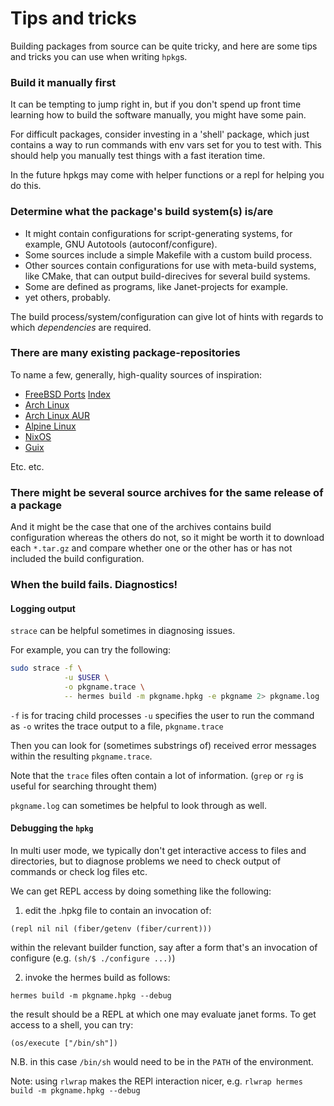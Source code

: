 # Tips and tricks

Building packages from source can be quite tricky, and here are some tips and
tricks you can use when writing `hpkg`s.

### Build it manually first

It can be tempting to jump right in, but if you don't spend up front time learning how to
build the software manually, you might have some pain.

For difficult packages, consider investing in a 'shell' package,
which just contains a way to run commands with env vars set for you to test with.
This should help you manually test things with a fast iteration time.

In the future hpkgs may come with helper functions or a repl for helping you do this.

### Determine what the package's build system(s) is/are

* It might contain configurations for script-generating systems, for example,
  GNU Autotools (autoconf/configure).
* Some sources include a simple Makefile with a custom build process.
* Other sources contain configurations for use with meta-build systems, like
  CMake, that can output build-direcives for several build systems.
* Some are defined as programs, like Janet-projects for example.
* yet others, probably.

The build process/system/configuration can give lot of hints with regards to
which _dependencies_ are required.

### There are many existing package-repositories

To name a few, generally, high-quality sources of inspiration:

* [FreeBSD Ports](https://www.freebsd.org/ports/) [Index](https://www.freshports.org/)
* [Arch Linux](https://wiki.archlinux.org/index.php/Official_repositories)
* [Arch Linux AUR](https://aur.archlinux.org/)
* [Alpine Linux](https://pkgs.alpinelinux.org/packages)
* [NixOS](https://nixos.org/nixos/packages.html)
* [Guix](https://guix.gnu.org/packages/)

Etc. etc.

### There might be several source archives for the same release of a package

And it might be the case that one of the archives contains build configuration
whereas the others do not, so it might be worth it to download each `*.tar.gz`
and compare whether one or the other has or has not included the build
configuration.

### When the build fails. Diagnostics!

#### Logging output

`strace` can be helpful sometimes in diagnosing issues.

For example, you can try the following:

```sh
sudo strace -f \
            -u $USER \
            -o pkgname.trace \
            -- hermes build -m pkgname.hpkg -e pkgname 2> pkgname.log
```

`-f` is for tracing child processes
`-u` specifies the user to run the command as
`-o` writes the trace output to a file, `pkgname.trace`

Then you can look for (sometimes substrings of) received error messages within
the resulting `pkgname.trace`.

Note that the `trace` files often contain a lot of information. (`grep` or `rg`
is useful for searching throught them)

`pkgname.log` can sometimes be helpful to look through as well.

#### Debugging the `hpkg`

In multi user mode, we typically don't get interactive access to files and
directories, but to diagnose problems we need to check output of commands or
check log files etc.

We can get REPL access by doing something like the following:

1. edit the .hpkg file to contain an invocation of:

  `(repl nil nil (fiber/getenv (fiber/current)))`

  within the relevant builder function, say after a form that's an invocation of
  configure (e.g. `(sh/$ ./configure ...)`)

2. invoke the hermes build as follows:

  `hermes build -m pkgname.hpkg --debug`

  the result should be a REPL at which one may evaluate janet forms. To get access
  to a shell, you can try:

  `(os/execute ["/bin/sh"])`

  N.B. in this case `/bin/sh` would need to be in the `PATH` of the environment.

Note: using `rlwrap` makes the REPl interaction nicer, e.g.
`rlwrap hermes build -m pkgname.hpkg --debug`
